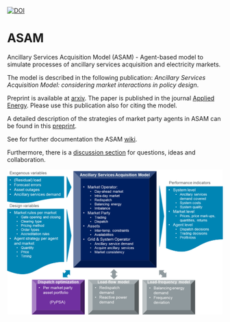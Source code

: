 
<a href="https://zenodo.org/badge/latestdoi/353654651"><img src="https://zenodo.org/badge/353654651.svg" alt="DOI"></a>

# ASAM
Ancillary Services Acquisition Model (ASAM) - Agent-based model to simulate processes of ancillary services acquisition and electricity markets.

The model is described in the following publication: *Ancillary Services Acquisition Model: considering market interactions in policy design*.

Preprint is available at [arxiv](https://arxiv.org/abs/2104.13047). The paper is published in the journal [Applied Energy](https://doi.org/10.1016/j.apenergy.2021.117697).
Please use this publication also for citing the model.

A detailed description of the strategies of market party agents in ASAM can be found in this [preprint](https://www.researchgate.net/publication/351548505_Ancillary_Services_Acquisition_Model_heuristic_agent_strategies). 

See for further documentation the ASAM [wiki](https://github.com/AncillaryServicesAcquisitionModel/ASAM/wiki).

Furthermore, there is a [discussion section](https://github.com/AncillaryServicesAcquisitionModel/ASAM/discussions) for questions, ideas and collaboration.

![ASAM overview](https://github.com/AncillaryServicesAcquisitionModel/ASAM/blob/main/doc/img/ASAM_overview.png?raw=true)











